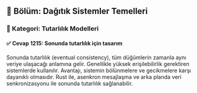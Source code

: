 ## 📘 Bölüm: Dağıtık Sistemler Temelleri  
### 🔹 Kategori: Tutarlılık Modelleri  
#### ✅ Cevap 1215: Sonunda tutarlılık için tasarım

Sonunda tutarlılık (eventual consistency), tüm düğümlerin zamanla aynı veriye ulaşacağı anlamına gelir. Genellikle yüksek erişilebilirlik gerektiren sistemlerde kullanılır. Avantajı, sistemin bölünmelere ve gecikmelere karşı dayanıklı olmasıdır. Rust ile, asenkron mesajlaşma ve arka planda veri senkronizasyonu ile sonunda tutarlılık sağlanabilir.
